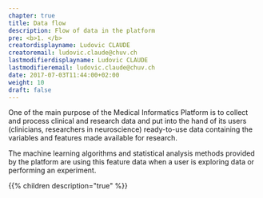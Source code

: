 ```yaml
---
chapter: true
title: Data flow
description: Flow of data in the platform
pre: <b>1. </b>
creatordisplayname: Ludovic CLAUDE
creatoremail: ludovic.claude@chuv.ch
lastmodifierdisplayname: Ludovic CLAUDE
lastmodifieremail: ludovic.claude@chuv.ch
date: 2017-07-03T11:44:00+02:00
weight: 10
draft: false
---
```


One of the main purpose of the Medical Informatics Platform is to collect and process clinical and research data
and put into the hand of its users (clinicians, researchers in neuroscience) ready-to-use data containing
the variables and features made available for research.

The machine learning algorithms and statistical analysis methods provided by the platform are using this feature data
when a user is exploring data or performing an experiment.

{{% children description="true" %}}
